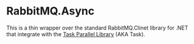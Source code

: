 RabbitMQ.Async
==============

This is a thin wrapper over the standard RabbitMQ.Clinet library for .NET that integrate with the [Task Parallel Library](http://msdn.microsoft.com/en-us/library/dd537609.aspx) (AKA Task).
